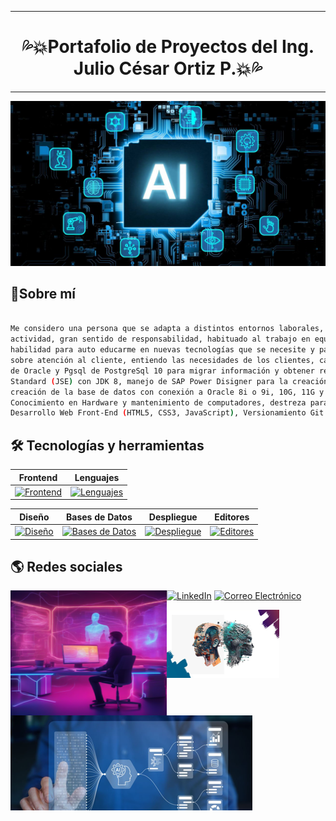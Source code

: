 ***
# <h1 align="center">  💦💥Portafolio de Proyectos del Ing. Julio César Ortiz P.💥💦 </h1>
***

![img](Inteligencia-artificial.jpg)

## 👤Sobre mí

```sh

Me considero una persona que se adapta a distintos entornos laborales, con mucha creatividad, minucioso al realizar cualquier
actividad, gran sentido de responsabilidad, habituado al trabajo en equipo, iniciativa propia para la resolución de problemas,
habilidad para auto educarme en nuevas tecnologías que se necesite y para sacar adelante proyectos que me asignen, conozco
sobre atención al cliente, entiendo las necesidades de los clientes, capacidad para desarrollar ETL´s con el lenguaje de PLSQL
de Oracle y Pgsql de PostgreSql 10 para migrar información y obtener reportaría, Programación con Forms y Reports 6i, Java
Standard (JSE) con JDK 8, manejo de SAP Power Disigner para la creación de un Modelo físico de Datos, generación del Script y
creación de la base de datos con conexión a Oracle 8i o 9i, 10G, 11G y 12C, MySQL, PostgreSql, Microsoft SQL Server, SyBase.
Conocimiento en Hardware y mantenimiento de computadores, destreza para documentar los desarrollos y proyectos a implementar.
Desarrollo Web Front-End (HTML5, CSS3, JavaScript), Versionamiento Git y Github.

```


## 🛠️ Tecnologías y herramientas

<div align="left">

| Frontend | Lenguajes |
| ---------|-----------|
| [![Frontend](https://skillicons.dev/icons?i=html,css,js)](https://skillicons.dev) | [![Lenguajes](https://skillicons.dev/icons?i=java)](https://skillicons.dev) |

| Diseño | Bases de Datos | Despliegue | Editores |
| -------|-----------------|------------|----------|
| [![Diseño](https://skillicons.dev/icons?i=figma)](https://skillicons.dev) | [![Bases de Datos](https://skillicons.dev/icons?i=mysql,postgres)](https://skillicons.dev) | [![Despliegue](https://skillicons.dev/icons?i=git,github)](https://skillicons.dev) | [![Editores](https://skillicons.dev/icons?i=vscode)](https://skillicons.dev) |

</div>

## 🌎 Redes sociales

<img align="left" width="250" height="200" src="AI3.png">

  
[![LinkedIn](https://img.shields.io/badge/LinkedIn-0A66C2?style=for-the-badge&logo=linkedin&logoColor=white)](https://www.linkedin.com/in/julio-c%C3%A9sar-ortiz-pab%C3%B3n-014b4196)
[![Correo Electrónico](https://img.shields.io/badge/Correo%20Electr%C3%B3nico-D14836?style=for-the-badge&logo=mail.ru&logoColor=white)](jortiz112@hotmail.com)

<img width="387" height="152" align="left" width="250" height="200" src="AI.png">

<img width="180" height="109" align="rigth" width="250" height="200" src="AI2.png">
